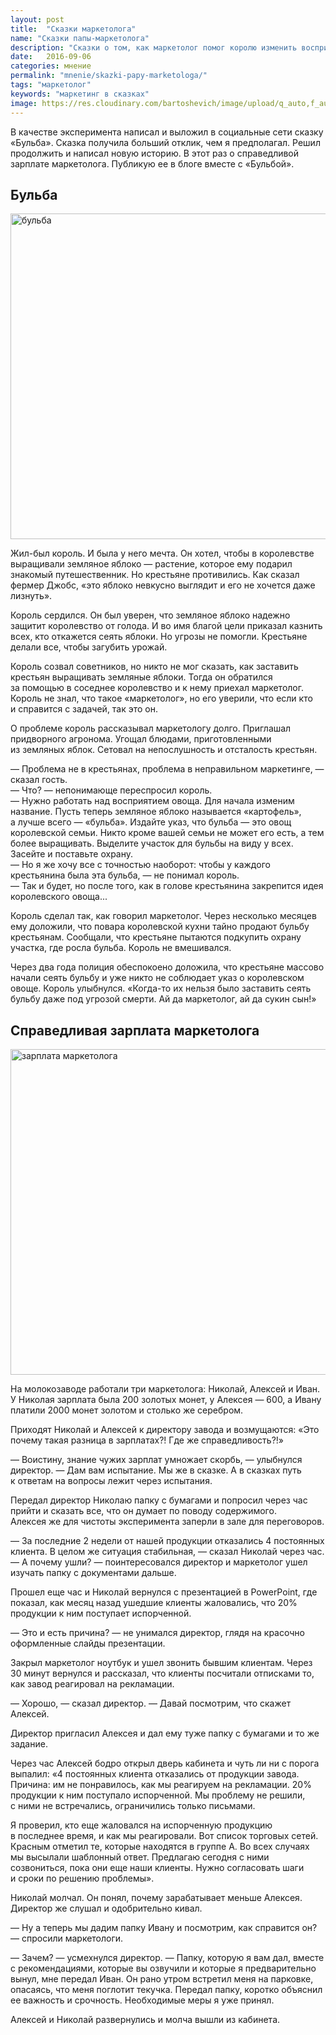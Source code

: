 ```yaml
---
layout: post
title:  "Сказки маркетолога"
name: "Сказки папы-маркетолога"
description: "Сказки о том, как маркетолог помог королю изменить восприятие земляного яблока и как директор обосновал справедливость зарплат маркетологов"
date:   2016-09-06 
categories: мнение
permalink: "mnenie/skazki-papy-marketologa/"
tags: "маркетолог"
keywords: "маркетинг в сказках"
image: https://res.cloudinary.com/bartoshevich/image/upload/q_auto,f_auto/v1546021413/tizers/tizer-27.jpg
---
```


<p>В&nbsp;качестве эксперимента написал и&nbsp;выложил в&nbsp;социальные сети сказку «Бульба». Сказка получила больший отклик, чем я&nbsp;предполагал. Решил продолжить и&nbsp;написал новую историю. В&nbsp;этот раз о&nbsp;справедливой зарплате маркетолога. Публикую ее&nbsp;в&nbsp;блоге вместе с&nbsp;«Бульбой».</p><!--more-->
<h2>Бульба</h2>
<p><img src="https://res.cloudinary.com/bartoshevich/image/upload/q_auto,f_auto/v1540025113/skazka1.jpg" alt="бульба" width="695" height="521" class="img-responsive"/></p>
<p>Жил-был король. И&nbsp;была у&nbsp;него мечта. Он&nbsp;хотел, чтобы в&nbsp;королевстве выращивали земляное яблоко&nbsp;— растение, которое ему подарил знакомый путешественник. Но&nbsp;крестьяне противились. Как сказал фермер Джобс, «это яблоко невкусно выглядит и&nbsp;его не&nbsp;хочется даже лизнуть».</p>
<p>Король сердился. Он&nbsp;был уверен, что земляное яблоко надежно защитит королевство от&nbsp;голода. И&nbsp;во&nbsp;имя благой цели приказал казнить всех, кто откажется сеять яблоки. Но&nbsp;угрозы не&nbsp;помогли. Крестьяне делали все, чтобы загубить урожай.</p>
<p>Король созвал советников, но&nbsp;никто не&nbsp;мог сказать, как заставить крестьян выращивать земляные яблоки. Тогда он&nbsp;обратился за&nbsp;помощью в&nbsp;соседнее королевство и&nbsp;к&nbsp;нему приехал маркетолог. Король не&nbsp;знал, что такое «маркетолог», но&nbsp;его уверили, что если кто и&nbsp;справится с&nbsp;задачей, так это&nbsp;он.</p>
<p>О&nbsp;проблеме король рассказывал маркетологу долго. Приглашал придворного агронома. Угощал блюдами, приготовленными из&nbsp;земляных яблок. Сетовал на&nbsp;непослушность и&nbsp;отсталость крестьян.</p>
<p>—&nbsp;Проблема не&nbsp;в&nbsp;крестьянах, проблема в&nbsp;неправильном маркетинге,&nbsp;— сказал гость.<br/>
 —&nbsp;Что? —&nbsp;непонимающе переспросил король.<br/>
 —&nbsp;Нужно работать над восприятием овоща. Для начала изменим название. Пусть теперь земляное яблоко называется «картофель», а&nbsp;лучше всего&nbsp;— «бульба». Издайте указ, что бульба&nbsp;— это овощ королевской семьи. Никто кроме вашей семьи не&nbsp;может его есть, а&nbsp;тем более выращивать. Выделите участок для бульбы на&nbsp;виду у&nbsp;всех. Засейте и&nbsp;поставьте охрану.<br/>
 —&nbsp;Но&nbsp;я&nbsp;же хочу все с&nbsp;точностью наоборот: чтобы у&nbsp;каждого крестьянина была эта бульба,&nbsp;— не&nbsp;понимал король.<br/>
 —&nbsp;Так и&nbsp;будет, но&nbsp;после того, как в&nbsp;голове крестьянина закрепится идея королевского овоща...
</p>
<p>Король сделал так, как говорил маркетолог. Через несколько месяцев ему доложили, что повара королевской кухни тайно продают бульбу крестьянам. Сообщали, что крестьяне пытаются подкупить охрану участка, где росла бульба. Король не&nbsp;вмешивался.</p>
<p>Через два года полиция обеспокоено доложила, что крестьяне массово начали сеять бульбу и&nbsp;уже никто не&nbsp;соблюдает указ о&nbsp;королевском овоще. Король улыбнулся. «Когда-то их&nbsp;нельзя было заставить сеять бульбу даже под угрозой смерти. Ай&nbsp;да&nbsp;маркетолог, ай&nbsp;да&nbsp;сукин сын!»</p>

<h2>Справедливая зарплата маркетолога</h2>
<p><img src="https://res.cloudinary.com/bartoshevich/image/upload/q_auto,f_auto/v1540025114/skazka2.jpg" alt="зарплата маркетолога" width="695" height="521" class="img-responsive" /></p>
<p>На&nbsp;молокозаводе работали три маркетолога: Николай, Алексей и&nbsp;Иван. У&nbsp;Николая зарплата была 200 золотых монет, у&nbsp;Алексея&nbsp;— 600, а&nbsp;Ивану платили 2000 монет золотом и&nbsp;столько&nbsp;же серебром.</p>
<p>Приходят Николай и&nbsp;Алексей к&nbsp;директору завода и&nbsp;возмущаются: «Это почему такая разница в&nbsp;зарплатах?! Где&nbsp;же справедливость?!»</p>
<p>—&nbsp;Воистину, знание чужих зарплат умножает скорбь,&nbsp;— улыбнулся директор. —&nbsp;Дам вам испытание. Мы&nbsp;же в&nbsp;сказке. А&nbsp;в&nbsp;сказках путь к&nbsp;ответам на&nbsp;вопросы лежит через испытания.</p>
<p>Передал директор Николаю папку с&nbsp;бумагами и&nbsp;попросил через час прийти и&nbsp;сказать все, что он&nbsp;думает по&nbsp;поводу содержимого. Алексея&nbsp;же для чистоты эксперимента заперли в&nbsp;зале для переговоров.</p>
<p>—&nbsp;За&nbsp;последние 2&nbsp;недели от&nbsp;нашей продукции отказались 4&nbsp;постоянных клиента. В&nbsp;целом&nbsp;же ситуация стабильная,&nbsp;— сказал Николай через час.<br/>
 —&nbsp;А&nbsp;почему ушли? —&nbsp;поинтересовался директор и&nbsp;маркетолог ушел изучать папку с&nbsp;документами дальше.
</p>
<p>Прошел еще час и&nbsp;Николай вернулся с&nbsp;презентацией в&nbsp;PowerPoint, где показал, как месяц назад ушедшие клиенты жаловались, что&nbsp;20% продукции к&nbsp;ним поступает испорченной.</p>
<p>—&nbsp;Это и&nbsp;есть причина? —&nbsp;не&nbsp;унимался директор, глядя на&nbsp;красочно оформленные слайды презентации.</p>
<p>Закрыл маркетолог ноутбук и&nbsp;ушел звонить бывшим клиентам. Через 30&nbsp;минут вернулся и&nbsp;рассказал, что клиенты посчитали отписками&nbsp;то, как завод реагировал на&nbsp;рекламации.</p>
<p>—&nbsp;Хорошо,&nbsp;— сказал директор. —&nbsp;Давай посмотрим, что скажет Алексей.</p>
<p>Директор пригласил Алексея и&nbsp;дал ему туже папку с&nbsp;бумагами и&nbsp;то&nbsp;же задание.</p>
<p>Через час Алексей бодро открыл дверь кабинета и&nbsp;чуть&nbsp;ли ни&nbsp;с&nbsp;порога выпалил: «4&nbsp;постоянных клиента отказались от&nbsp;продукции завода. Причина: им&nbsp;не&nbsp;понравилось, как мы&nbsp;реагируем на&nbsp;рекламации.&nbsp;20% продукции к&nbsp;ним поступало испорченной. Мы&nbsp;проблему не&nbsp;решили, с&nbsp;ними не&nbsp;встречались, ограничились только письмами.</p>
<p>Я&nbsp;проверил, кто еще жаловался на&nbsp;испорченную продукцию в&nbsp;последнее время, и&nbsp;как мы&nbsp;реагировали. Вот список торговых сетей. Красным отметил&nbsp;те, которые находятся в&nbsp;группе А.&nbsp;Во&nbsp;всех случаях мы&nbsp;высылали шаблонный ответ. Предлагаю сегодня с&nbsp;ними созвониться, пока они еще наши клиенты. Нужно согласовать шаги и&nbsp;сроки по&nbsp;решению проблемы».</p>
<p>Николай молчал. Он&nbsp;понял, почему зарабатывает меньше Алексея. Директор&nbsp;же слушал и&nbsp;одобрительно кивал.</p>
<p>—&nbsp;Ну&nbsp;а&nbsp;теперь мы&nbsp;дадим папку Ивану и&nbsp;посмотрим, как справится&nbsp;он? —&nbsp;спросили маркетологи.</p>
<p>—&nbsp;Зачем? —&nbsp;усмехнулся директор. —&nbsp;Папку, которую я&nbsp;вам дал, вместе с&nbsp;рекомендациями, которые вы&nbsp;озвучили и&nbsp;которые я&nbsp;предварительно вынул, мне передал Иван. Он&nbsp;рано утром встретил меня на&nbsp;парковке, опасаясь, что меня поглотит текучка. Передал папку, коротко объяснил ее&nbsp;важность и&nbsp;срочность. Необходимые меры я&nbsp;уже принял.</p>
<p>Алексей и&nbsp;Николай развернулись и&nbsp;молча вышли из&nbsp;кабинета.</p>
